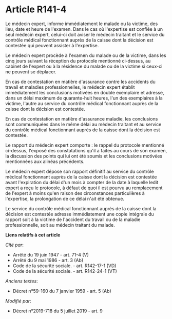 # Article R141-4

Le médecin expert, informe immédiatement le malade ou la victime, des lieu, date et heure de l'examen. Dans le cas où
l'expertise est confiée à un seul médecin expert, celui-ci doit aviser le médecin traitant et le service du contrôle médical
fonctionnant auprès de la caisse dont la décision est contestée qui peuvent assister à l'expertise.

Le médecin expert procède à l'examen du malade ou de la victime, dans les cinq jours suivant la réception du protocole
mentionné ci-dessus, au cabinet de l'expert ou à la résidence du malade ou de la victime si ceux-ci ne peuvent se déplacer.

En cas de contestation en matière d'assurance contre les accidents du travail et maladies professionnelles, le médecin expert
établit immédiatement les conclusions motivées en double exemplaire et adresse, dans un délai maximum de quarante-huit
heures, l'un des exemplaires à la victime, l'autre au service du contrôle médical fonctionnant auprès de la caisse dont la
décision est contestée.

En cas de contestation en matière d'assurance maladie, les conclusions sont communiquées dans le même délai au médecin
traitant et au service du contrôle médical fonctionnant auprès de la caisse dont la décision est contestée.

Le rapport du médecin expert comporte : le rappel du protocole mentionné ci-dessus, l'exposé des constatations qu'il a faites
au cours de son examen, la discussion des points qui lui ont été soumis et les conclusions motivées mentionnées aux alinéas
précédents.

Le médecin expert dépose son rapport définitif au service du contrôle médical fonctionnant auprès de la caisse dont la
décision est contestée avant l'expiration du délai d'un mois à compter de la date à laquelle ledit expert a reçu le
protocole, à défaut de quoi il est pourvu au remplacement de l'expert à moins qu'en raison des circonstances particulières à
l'expertise, la prolongation de ce délai n'ait été obtenue.

Le service du contrôle médical fonctionnant auprès de la caisse dont la décision est contestée adresse immédiatement une
copie intégrale du rapport soit à la victime de l'accident du travail ou de la maladie professionnelle, soit au médecin
traitant du malade.

**Liens relatifs à cet article**

_Cité par_:

  - Arrêté du 19 juin 1947 - art. 71-4 (V)
  - Arrêté du 9 mai 1986 - art. 3 (Ab)
  - Code de la sécurité sociale. - art. R142-17-1 (VD)
  - Code de la sécurité sociale. - art. R142-24-1 (VT)

_Anciens textes_:

  - Décret n°59-160 du 7 janvier 1959 - art. 5 (Ab)

_Modifié par_:

  - Décret n°2019-718 du 5 juillet 2019 - art. 9
